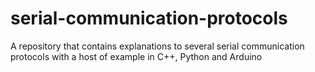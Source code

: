 # serial-communication-protocols
A repository that contains explanations to several serial communication protocols with a host of example in C++, Python and Arduino
